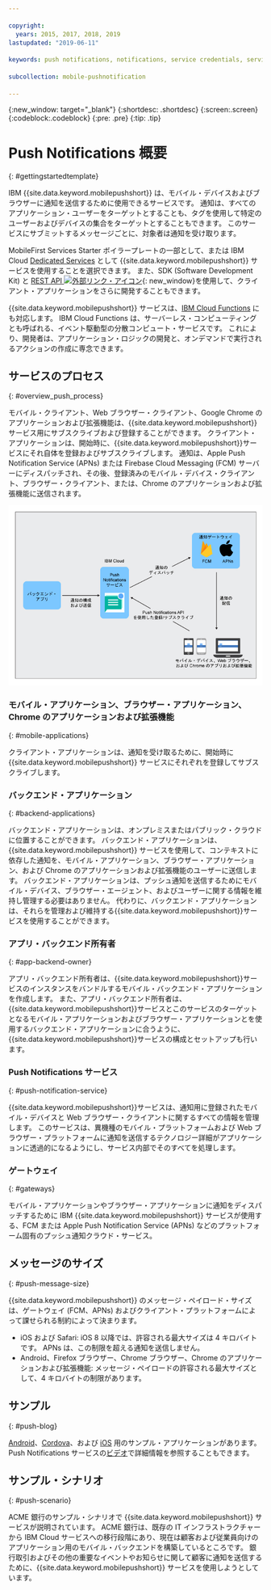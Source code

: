 ```yaml
---

copyright:
  years: 2015, 2017, 2018, 2019
lastupdated: "2019-06-11"

keywords: push notifications, notifications, service credentials, service processes, push message size

subcollection: mobile-pushnotification

---
```


{:new_window: target="_blank"}
{:shortdesc: .shortdesc}
{:screen:.screen}
{:codeblock:.codeblock}
{:pre: .pre}
{:tip: .tip}

# Push Notifications 概要 
{: #gettingstartedtemplate}

IBM {{site.data.keyword.mobilepushshort}} は、モバイル・デバイスおよびブラウザーに通知を送信するために使用できるサービスです。 通知は、すべてのアプリケーション・ユーザーをターゲットとすることも、タグを使用して特定のユーザーおよびデバイスの集合をターゲットとすることもできます。 このサービスにサブミットするメッセージごとに、対象者は通知を受け取ります。

MobileFirst Services Starter ボイラープレートの一部として、または IBM Cloud [Dedicated Services](https://cloud.ibm.com/docs/dedicated?topic=dedicated-dedicated#dedicated) として {{site.data.keyword.mobilepushshort}} サービスを使用することを選択できます。 また、SDK (Software Development Kit) と [REST API ![外部リンク・アイコン](../../icons/launch-glyph.svg "外部リンク・アイコン")](https://eu-gb.imfpush.cloud.ibm.com/imfpush/){: new_window}を使用して、クライアント・アプリケーションをさらに開発することもできます。

{{site.data.keyword.mobilepushshort}} サービスは、[IBM Cloud Functions](https://cloud.ibm.com/docs/openwhisk?topic=cloud-functions-getting_started#getting_started) にも対応します。 IBM Cloud Functions は、サーバーレス・コンピューティングとも呼ばれる、イベント駆動型の分散コンピュート・サービスです。 これにより、開発者は、アプリケーション・ロジックの開発と、オンデマンドで実行されるアクションの作成に専念できます。


## サービスのプロセス
{: #overview_push_process}

モバイル・クライアント、Web ブラウザー・クライアント、Google Chrome のアプリケーションおよび拡張機能は、{{site.data.keyword.mobilepushshort}} サービス用にサブスクライブおよび登録することができます。 クライアント・アプリケーションは、開始時に、{{site.data.keyword.mobilepushshort}}サービスにそれ自体を登録およびサブスクライブします。 通知は、Apple Push Notification Service (APNs) または Firebase Cloud Messaging (FCM) サーバーにディスパッチされ、その後、登録済みのモバイル・デバイス・クライアント、ブラウザー・クライアント、または、Chrome のアプリケーションおよび拡張機能に送信されます。

![プッシュの概要](images/overview.jpg "バックエンド・アプリの構成と Push Notifications サービスを介した通知送信のサービス・プロセス・フロー")


### モバイル・アプリケーション、ブラウザー・アプリケーション、Chrome のアプリケーションおよび拡張機能
{: #mobile-applications}

クライアント・アプリケーションは、通知を受け取るために、開始時に {{site.data.keyword.mobilepushshort}} サービスにそれぞれを登録してサブスクライブします。

### バックエンド・アプリケーション
{: #backend-applications}

バックエンド・アプリケーションは、オンプレミスまたはパブリック・クラウドに位置することができます。 バックエンド・アプリケーションは、{{site.data.keyword.mobilepushshort}} サービスを使用して、コンテキストに依存した通知を、モバイル・アプリケーション、ブラウザー・アプリケーション、および Chrome のアプリケーションおよび拡張機能のユーザーに送信します。 バックエンド・アプリケーションは、プッシュ通知を送信するためにモバイル・デバイス、ブラウザー・エージェント、およびユーザーに関する情報を維持し管理する必要はありません。 代わりに、バックエンド・アプリケーションは、それらを管理および維持する{{site.data.keyword.mobilepushshort}}サービスを使用することができます。

### アプリ・バックエンド所有者
{: #app-backend-owner}

アプリ・バックエンド所有者は、{{site.data.keyword.mobilepushshort}}サービスのインスタンスをバンドルするモバイル・バックエンド・アプリケーションを作成します。 また、アプリ・バックエンド所有者は、{{site.data.keyword.mobilepushshort}}サービスとこのサービスのターゲットとなるモバイル・アプリケーションおよびブラウザー・アプリケーションとを使用するバックエンド・アプリケーションに合うように、{{site.data.keyword.mobilepushshort}}サービスの構成とセットアップも行います。

### Push Notifications サービス
{: #push-notification-service}

{{site.data.keyword.mobilepushshort}}サービスは、通知用に登録されたモバイル・デバイスと Web ブラウザー・クライアントに関するすべての情報を管理します。 このサービスは、異機種のモバイル・プラットフォームおよび Web ブラウザー・プラットフォームに通知を送信するテクノロジー詳細がアプリケーションに透過的になるようにし、サービス内部でそのすべてを処理します。

### ゲートウェイ
{: #gateways}

モバイル・アプリケーションやブラウザー・アプリケーションに通知をディスパッチするために IBM {{site.data.keyword.mobilepushshort}} サービスが使用する、FCM または Apple Push Notification Service (APNs) などのプラットフォーム固有のプッシュ通知クラウド・サービス。

## メッセージのサイズ
{: #push-message-size}

{{site.data.keyword.mobilepushshort}} のメッセージ・ペイロード・サイズは、ゲートウェイ (FCM、APNs) およびクライアント・プラットフォームによって課せられる制約によって決まります。 

- iOS および Safari: iOS 8 以降では、許容される最大サイズは 4 キロバイトです。 APNs は、この制限を超える通知を送信しません。
- Android、Firefox ブラウザー、Chrome ブラウザー、Chrome のアプリケーションおよび拡張機能: メッセージ・ペイロードの許容される最大サイズとして、4 キロバイトの制限があります。

## サンプル
{: #push-blog}

[Android](https://github.com/ibm-bluemix-mobile-services/bms-samples-android-hellopush/)、[Cordova](https://github.com/ibm-bluemix-mobile-services/bms-samples-cordova-hellopush)、および [iOS](https://github.com/ibm-bluemix-mobile-services/bms-samples-swift-hellopush) 用のサンプル・アプリケーションがあります。
Push Notifications サービスの[ビデオ](https://www.youtube.com/watch?v=1wO30GfiLaI&list=PLzJUGEaRNMfvX7-J6gqczEanWBPiOjEmA)で詳細情報を参照することもできます。  


## サンプル・シナリオ 
{: #push-scenario}

ACME 銀行のサンプル・シナリオで {{site.data.keyword.mobilepushshort}} サービスが説明されています。 ACME 銀行は、既存の IT インフラストラクチャーから IBM Cloud サービスへの移行段階にあり、現在は顧客および従業員向けのアプリケーション用のモバイル・バックエンドを構築しているところです。 銀行取引およびその他の重要なイベントやお知らせに関して顧客に通知を送信するために、{{site.data.keyword.mobilepushshort}} サービスを使用しようとしています。
